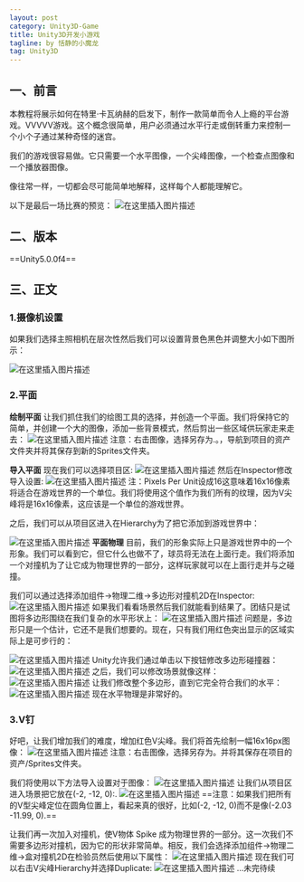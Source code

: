 ```yaml
---
layout: post
category: Unity3D-Game
title: Unity3D开发小游戏
tagline: by 恬静的小魔龙
tag: Unity3D
---
```


## 一、前言
本教程将展示如何在特里·卡瓦纳赫的启发下，制作一款简单而令人上瘾的平台游戏。VVVVV游戏。这个概念很简单，用户必须通过水平行走或倒转重力来控制一个小个子通过某种奇怪的迷宫。

我们的游戏很容易做。它只需要一个水平图像，一个尖峰图像，一个检查点图像和一个播放器图像。

像往常一样，一切都会尽可能简单地解释，这样每个人都能理解它。

以下是最后一场比赛的预览：
![在这里插入图片描述](https://imgconvert.csdnimg.cn/aHR0cHM6Ly9ub29idHV0cy5jb20vY29udGVudC91bml0eS8yZC12dnZ2dnYtc3R5bGUtcGxhdGZvcm1lci1nYW1lL3VuaXR5X3Z2dnZ2dl9zdHlsZV9wbGF0Zm9ybWVyLmdpZg)
## 二、版本
==Unity5.0.0f4==

## 三、正文
### 1.摄像机设置
如果我们选择主照相机在层次性然后我们可以设置背景色黑色并调整大小如下图所示：

![在这里插入图片描述](https://img-blog.csdnimg.cn/20190912163508831.png?x-oss-process=image/watermark,type_ZmFuZ3poZW5naGVpdGk,shadow_10,text_aHR0cHM6Ly9ibG9nLmNzZG4ubmV0L3E3NjQ0MjQ1Njc=,size_16,color_FFFFFF,t_70)
### 2.平面
**绘制平面**
让我们抓住我们的绘图工具的选择，并创造一个平面。我们将保持它的简单，并创建一个大的图像，添加一些背景模式，然后剪出一些区域供玩家走来走去：
![在这里插入图片描述](https://imgconvert.csdnimg.cn/aHR0cHM6Ly9ub29idHV0cy5jb20vY29udGVudC91bml0eS8yZC12dnZ2dnYtc3R5bGUtcGxhdGZvcm1lci1nYW1lL2xldmVsX2JsdWUucG5n?x-oss-process=image/format,png)
注意：右击图像，选择另存为.。，导航到项目的资产文件夹并将其保存到新的Sprites文件夹。

**导入平面**
现在我们可以选择项目区:
![在这里插入图片描述](https://img-blog.csdnimg.cn/20190912163726528.png)
然后在Inspector修改导入设置:
![在这里插入图片描述](https://img-blog.csdnimg.cn/20190912163800884.png?x-oss-process=image/watermark,type_ZmFuZ3poZW5naGVpdGk,shadow_10,text_aHR0cHM6Ly9ibG9nLmNzZG4ubmV0L3E3NjQ0MjQ1Njc=,size_16,color_FFFFFF,t_70)
注：Pixels Per Unit设成16这意味着16x16像素将适合在游戏世界的一个单位。我们将使用这个值作为我们所有的纹理，因为V尖峰将是16x16像素，这应该是一个单位的游戏世界。

之后，我们可以从项目区进入在Hierarchy为了把它添加到游戏世界中：

![在这里插入图片描述](https://img-blog.csdnimg.cn/20190912163901907.png?x-oss-process=image/watermark,type_ZmFuZ3poZW5naGVpdGk,shadow_10,text_aHR0cHM6Ly9ibG9nLmNzZG4ubmV0L3E3NjQ0MjQ1Njc=,size_16,color_FFFFFF,t_70)
**平面物理**
目前，我们的形象实际上只是游戏世界中的一个形象。我们可以看到它，但它什么也做不了，球员将无法在上面行走。我们将添加一个对撞机为了让它成为物理世界的一部分，这样玩家就可以在上面行走并与之碰撞。

我们可以通过选择添加组件->物理二维->多边形对撞机2D在Inspector:
![在这里插入图片描述](https://img-blog.csdnimg.cn/20190912163921700.png)
如果我们看看场景然后我们就能看到结果了。团结只是试图将多边形围绕在我们复杂的水平形状上：
![在这里插入图片描述](https://img-blog.csdnimg.cn/20190912163941761.png?x-oss-process=image/watermark,type_ZmFuZ3poZW5naGVpdGk,shadow_10,text_aHR0cHM6Ly9ibG9nLmNzZG4ubmV0L3E3NjQ0MjQ1Njc=,size_16,color_FFFFFF,t_70)
问题是，多边形只是一个估计，它还不是我们想要的。现在，只有我们用红色突出显示的区域实际上是可步行的：

![在这里插入图片描述](https://img-blog.csdnimg.cn/20190912164007709.png?x-oss-process=image/watermark,type_ZmFuZ3poZW5naGVpdGk,shadow_10,text_aHR0cHM6Ly9ibG9nLmNzZG4ubmV0L3E3NjQ0MjQ1Njc=,size_16,color_FFFFFF,t_70)
Unity允许我们通过单击以下按钮修改多边形碰撞器：
![在这里插入图片描述](https://img-blog.csdnimg.cn/201909121641019.png)
之后，我们可以修改场景就像这样：
![在这里插入图片描述](https://imgconvert.csdnimg.cn/aHR0cHM6Ly9ub29idHV0cy5jb20vY29udGVudC91bml0eS8yZC12dnZ2dnYtc3R5bGUtcGxhdGZvcm1lci1nYW1lL2xldmVsX2JsdWVfZWRpdGNvbGxpZGVyX2luc2NlbmUuZ2lm)
让我们修改整个多边形，直到它完全符合我们的水平：
![在这里插入图片描述](https://img-blog.csdnimg.cn/20190912164612662.png?x-oss-process=image/watermark,type_ZmFuZ3poZW5naGVpdGk,shadow_10,text_aHR0cHM6Ly9ibG9nLmNzZG4ubmV0L3E3NjQ0MjQ1Njc=,size_16,color_FFFFFF,t_70)
现在水平物理是非常好的。

### 3.V钉
好吧，让我们增加我们的难度，增加红色V尖峰。我们将首先绘制一幅16x16px图像：
![在这里插入图片描述](https://imgconvert.csdnimg.cn/aHR0cHM6Ly9ub29idHV0cy5jb20vY29udGVudC91bml0eS8yZC12dnZ2dnYtc3R5bGUtcGxhdGZvcm1lci1nYW1lL1YucG5n?x-oss-process=image/format,png)
注意：右击图像，选择另存为。并将其保存在项目的资产/Sprites文件夹。

我们将使用以下方法导入设置对于图像：
![在这里插入图片描述](https://img-blog.csdnimg.cn/20190912164734602.png?x-oss-process=image/watermark,type_ZmFuZ3poZW5naGVpdGk,shadow_10,text_aHR0cHM6Ly9ibG9nLmNzZG4ubmV0L3E3NjQ0MjQ1Njc=,size_16,color_FFFFFF,t_70)
让我们从项目区进入场景把它放在(-2, -12, 0):.
![在这里插入图片描述](https://img-blog.csdnimg.cn/20190912164751181.png?x-oss-process=image/watermark,type_ZmFuZ3poZW5naGVpdGk,shadow_10,text_aHR0cHM6Ly9ibG9nLmNzZG4ubmV0L3E3NjQ0MjQ1Njc=,size_16,color_FFFFFF,t_70)
==注意：如果我们把所有的V型尖峰定位在圆角位置上，看起来真的很好，比如(-2, -12, 0)而不是像(-2.03 -11.99, 0).==

让我们再一次加入对撞机，使V物体 Spike 成为物理世界的一部分。这一次我们不需要多边形对撞机，因为它的形状非常简单。相反，我们会选择添加组件->物理二维->盒对撞机2D在检验员然后使用以下属性：
![在这里插入图片描述](https://img-blog.csdnimg.cn/20190912165028221.png)
现在我们可以右击V尖峰Hierarchy并选择Duplicate:
![在这里插入图片描述](https://img-blog.csdnimg.cn/20190912165047169.png?x-oss-process=image/watermark,type_ZmFuZ3poZW5naGVpdGk,shadow_10,text_aHR0cHM6Ly9ibG9nLmNzZG4ubmV0L3E3NjQ0MjQ1Njc=,size_16,color_FFFFFF,t_70)
...未完待续
